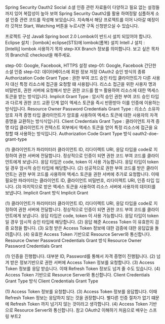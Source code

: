 Spring Security Oauth2 Social
소셜 인증 관련 자료들이 다양하고 필요 없는 설정들 까지 있어 복잡성이 높아 보여 Spring Security Oauth2를 활용 하여정말 심플하게 소셜 인증 관련 코드를 작성해 보았습니다. 지속해서 해당 프로젝트를 이어 나아갈 예정이라 깃허브 Start, Watching 버튼을 누르시면 구독 신청받으실 수 있습니다.

프로젝트 구성
Java8
Spring boot 2.0
Lombok이 반드시 설치 되있어야 합니다.
Eclipse 설치 : [lombok] eclipse(STS)에 lombok(롬복) 설치
Intell J 설치 : [Intellij] lombok 사용하기
목차
step-XX Branch 정보를 의미합니다. 보고 싶은 목차의 Branch로 checkout을 해주세요.

step-00: Google, Facebook, HTTPS 설정
step-01: Google, Facebook 간단한 소셜 인증
step-02: 데이터베이스에 회원 정보 저장
OAuth2 승인 방식의 종류
Authorization Code Grant Type : 권한 부여 코드 승인 타입 클라이언트가 다른 사용자 대신 특정 리소스에 접근을 요청할 떄 사용됩니다. 리스소 접근을 위한 사용자 명과 비밀번호, 권한 서버에 요청해서 받은 권한 코드를 함ㄲ 활용하여 리소스에 대한 엑세스 토큰을 받는 방식입니다.
Implicit Grant Type : 암시적 승인 권한 부여 코드 승인 타입과 다르게 권한 코드 교환 단계 없이 엑세스 토큰을 즉시 반환받아 이를 인증에 이용하는 방식입니다.
Resource Owner Password Credentials Grant Type : 리소스 소유자 암호 자격 증명 타입 클라이언트가 암호를 사용하여 엑세스 토큰에 대한 사용자의 자격 증명을 교환하는 방식식입니다.
Client Credentials Grant Type : 클라이언트 자격 증명 타입 클라이언트가 컨텍스트 외부에서 액세스 토큰을 얻어 특정 리소스에 접근을 요청할 때 사용하는 방식입니다.
Authorization Code Grant Type 방식
oauth2-doe-grant-type

(1) 클라이언트가 파리미터러 클라이언트 ID, 리다이렉트 URI, 응답 타입을 code로 지정하여 권한 서버에 전달합니다. 정상적으로 인증이 되면 권한 코드 부여 코드를 클라이언트에게 보냅니다.
응답 타입은 code, token 이 사용 가능합니다.
응답 타입이 token 일 경우 암시적 승인 타입에 해당합니다.
(2) 성공적으로 권한 부여 코드를 받은 클라이언트는 권한 부여 코드를 사용하여 엑세스 토큰을 권한 서버에 추가로 요청합니다. 이때 필요한 파라미터는 클라이언트 ID, 클라이언트 비밀번호, 리다이렉트 URI, 인증 타입 입니다.
(3) 마지막으로 받은 엑세스 토큰을 사용하여 리소스 서버에 사용자의 데이터를 보냅니다.
Implicit Grant 방식
Implicit Grant

(1) 클라이언트가 파리미터러 클라이언트 ID, 리다이렉트 URI, 응답 타입을 code로 지정하여 권한 서버에 전달합니다. 정상적으로 인증이 되면 권한 코드 부여 코드를 클라이언트에게 보냅니다.
응답 타입은 code, token 이 사용 가능합니다.
응답 타입이 token 일 경우 암시적 승인 타입에 해당합니다.
(2) 응답 해준 Access Token 이 유효한지 검증 요청을 합니다.
(3) 요청 받은 Access Token 정보에 대한 검증에 대한 응답값을 돌려줍니다.
(4) 유효한 Access Token 기반으로 Resource Server와 통신합니다.
Resource Owner Password Credentials Grant 방식
Resource Owner Password Credentials Grant

(1) 인증을 진행합니다. 대부분 ID, Password를 통해서 자격 증명이 진행됩니다.
(2) 넘겨 받은 정보기반으로 권한 서버에 Access Token 정보를 요청합니다.
(3) Access Token 정보를 응답 받습니다. 이때 Refresh Token 정보도 넘겨 줄 수도 있습니다.
(4) Access Token 기반으로 Resource Server와 통신합니다.
Client Credentials Grant Type 방식
Client Credentials Grant Type

(1) Access Token 정보를 요청합니다.
(3) Access Token 정보를 응답합니다. 이때 Refresh Token 정보는 응답하지 않는 것을 권장합니다. 별다른 인증 절차가 없기 떄문에 Refresh Token 까지 넘기지 않는 것이라고 생각합니다.
(4) Access Token 기반으로 Resource Server와 통신합니다.
참고
OAuth2 이해하기
처음으로 배우는 스프링 부트2
